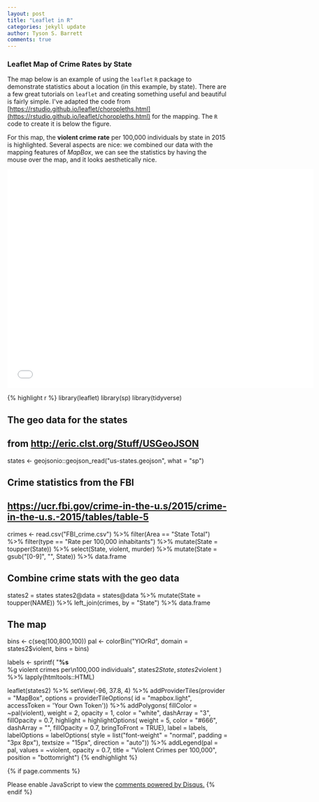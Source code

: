 ```yaml
---
layout: post
title: "Leaflet in R"
categories: jekyll update
author: Tyson S. Barrett
comments: true
---
```


### Leaflet Map of Crime Rates by State

The map below is an example of using the `leaflet` `R` package to demonstrate statistics about a location (in this example, by state). There are a few great tutorials on `leaflet` and creating something useful and beautiful is fairly simple. I've adapted the code from [https://rstudio.github.io/leaflet/choropleths.html](https://rstudio.github.io/leaflet/choropleths.html) for the mapping. The `R` code to create it is below the figure.

For this map, the **violent crime rate** per 100,000 individuals by state in 2015 is highlighted. Several aspects are nice: we combined our data with the mapping features of *MapBox*, we can see the statistics by having the mouse over the map, and it looks aesthetically nice.

<iframe src="//rstudio-pubs-static.s3.amazonaws.com/253525_f1581dcd3a3f40dcacae8ea196b1b2ff.html" style="border: none; width: 700px; height: 500px"></iframe>


{% highlight r %}
library(leaflet)
library(sp)
library(tidyverse)

## The geo data for the states
## from http://eric.clst.org/Stuff/USGeoJSON
states <- geojsonio::geojson_read("us-states.geojson", what = "sp")

## Crime statistics from the FBI
## https://ucr.fbi.gov/crime-in-the-u.s/2015/crime-in-the-u.s.-2015/tables/table-5
crimes <- read.csv("FBI_crime.csv") %>%
  filter(Area == "State Total") %>%
  filter(type == "Rate per 100,000 inhabitants") %>%
  mutate(State = toupper(State)) %>%
  select(State, violent, murder) %>%
  mutate(State = gsub("[0-9]", "", State)) %>%
  data.frame

## Combine crime stats with the geo data
states2 = states
states2@data = states@data %>%
  mutate(State = toupper(NAME)) %>%
  left_join(crimes, by = "State") %>%
  data.frame

## The map
bins <- c(seq(100,800,100))
pal <- colorBin("YlOrRd", domain = states2$violent, bins = bins)

labels <- sprintf(
  "<strong>%s</strong><br/>%g violent crimes per\n100,000 individuals",
  states2$State, states2$violent
) %>% lapply(htmltools::HTML)

leaflet(states2) %>%
  setView(-96, 37.8, 4) %>%
  addProviderTiles(provider = "MapBox", options = providerTileOptions(
    id = "mapbox.light",
    accessToken = 'Your Own Token')) %>%
  addPolygons(
    fillColor = ~pal(violent),
    weight = 2,
    opacity = 1,
    color = "white",
    dashArray = "3",
    fillOpacity = 0.7,
    highlight = highlightOptions(
      weight = 5,
      color = "#666",
      dashArray = "",
      fillOpacity = 0.7,
      bringToFront = TRUE),
    label = labels,
    labelOptions = labelOptions(
      style = list("font-weight" = "normal", padding = "3px 8px"),
      textsize = "15px",
      direction = "auto")) %>%
  addLegend(pal = pal, 
            values = ~violent, 
            opacity = 0.7, 
            title = "Violent Crimes per 100,000",
            position = "bottomright")
{% endhighlight %}


{% if page.comments %} 
<div id="disqus_thread"></div>
<script>
    /**
     *  RECOMMENDED CONFIGURATION VARIABLES: EDIT AND UNCOMMENT THE SECTION BELOW TO INSERT DYNAMIC VALUES FROM YOUR PLATFORM OR CMS.
     *  LEARN WHY DEFINING THESE VARIABLES IS IMPORTANT: https://disqus.com/admin/universalcode/#configuration-variables
     */
    /*
    var disqus_config = function () {
        this.page.url = page.url;  // Replace PAGE_URL with your page's canonical URL variable
        this.page.identifier = page.identifer; // Replace PAGE_IDENTIFIER with your page's unique identifier variable
    };
    */
    (function() {  // DON'T EDIT BELOW THIS LINE
        var d = document, s = d.createElement('script');
        
        s.src = '//tysonstanley.disqus.com/embed.js';
        
        s.setAttribute('data-timestamp', +new Date());
        (d.head || d.body).appendChild(s);
    })();
</script>
<noscript>Please enable JavaScript to view the <a href="https://disqus.com/?ref_noscript" rel="nofollow">comments powered by Disqus.</a></noscript>
{% endif %}


